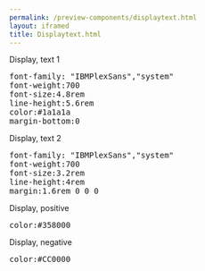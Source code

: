 ```yaml
--- 
permalink: /preview-components/displaytext.html
layout: iframed 
title: Displaytext.html
---
```

<div class="container">
    <div class="row">
        <div class="col-12 col-md-6">
            <p class="displayheading-1">Display, text 1</p>
        </div>
        <div class="col-12 col-md-6">
            <pre>font-family: "IBMPlexSans","system"<br>font-weight:700<br>font-size:4.8rem<br>line-height:5.6rem<br>color:#1a1a1a<br>margin-bottom:0</pre>
        </div>
    </div>
    <div class="row">
        <div class="col-12 col-md-6">
            <p class="displayheading-2">Display, text 2</p>
        </div>
        <div class="col-12 col-md-6">
            <pre>font-family: "IBMPlexSans","system"<br>font-weight:700<br>font-size:3.2rem<br>line-height:4rem<br>margin:1.6rem 0 0 0</pre>
        </div>
    </div>
    <div class="row">
        <div class="col-12 col-md-6">
            <p class="displayheading-1 text-positive">Display, positive</p>
        </div>
        <div class="col-12 col-md-6">
            <pre>color:#358000</pre>
        </div>
    </div>
    <div class="row">
        <div class="col-12 col-md-6">
            <p class="displayheading-2 text-negative">Display, negative</p>
        </div>
        <div class="col-12 col-md-6">
            <pre>color:#CC0000</pre>
        </div>
    </div>
</div>
